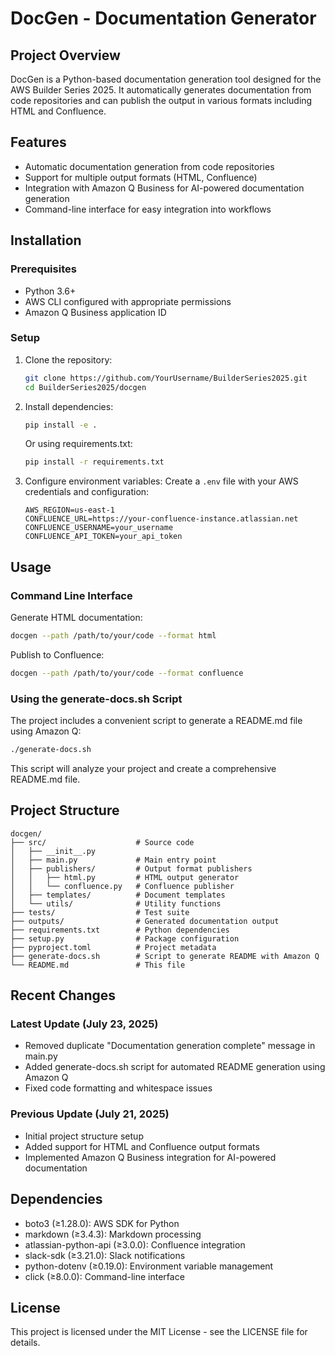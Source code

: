 # DocGen - Documentation Generator

## Project Overview
DocGen is a Python-based documentation generation tool designed for the AWS Builder Series 2025. It automatically generates documentation from code repositories and can publish the output in various formats including HTML and Confluence.

## Features
- Automatic documentation generation from code repositories
- Support for multiple output formats (HTML, Confluence)
- Integration with Amazon Q Business for AI-powered documentation generation
- Command-line interface for easy integration into workflows

## Installation

### Prerequisites
- Python 3.6+
- AWS CLI configured with appropriate permissions
- Amazon Q Business application ID

### Setup
1. Clone the repository:
   ```bash
   git clone https://github.com/YourUsername/BuilderSeries2025.git
   cd BuilderSeries2025/docgen
   ```

2. Install dependencies:
   ```bash
   pip install -e .
   ```
   
   Or using requirements.txt:
   ```bash
   pip install -r requirements.txt
   ```

3. Configure environment variables:
   Create a `.env` file with your AWS credentials and configuration:
   ```
   AWS_REGION=us-east-1
   CONFLUENCE_URL=https://your-confluence-instance.atlassian.net
   CONFLUENCE_USERNAME=your_username
   CONFLUENCE_API_TOKEN=your_api_token
   ```

## Usage

### Command Line Interface
Generate HTML documentation:
```bash
docgen --path /path/to/your/code --format html
```

Publish to Confluence:
```bash
docgen --path /path/to/your/code --format confluence
```

### Using the generate-docs.sh Script
The project includes a convenient script to generate a README.md file using Amazon Q:

```bash
./generate-docs.sh
```

This script will analyze your project and create a comprehensive README.md file.

## Project Structure
```
docgen/
├── src/                    # Source code
│   ├── __init__.py
│   ├── main.py             # Main entry point
│   ├── publishers/         # Output format publishers
│   │   ├── html.py         # HTML output generator
│   │   └── confluence.py   # Confluence publisher
│   ├── templates/          # Document templates
│   └── utils/              # Utility functions
├── tests/                  # Test suite
├── outputs/                # Generated documentation output
├── requirements.txt        # Python dependencies
├── setup.py                # Package configuration
├── pyproject.toml          # Project metadata
├── generate-docs.sh        # Script to generate README with Amazon Q
└── README.md               # This file
```

## Recent Changes

### Latest Update (July 23, 2025)
- Removed duplicate "Documentation generation complete" message in main.py
- Added generate-docs.sh script for automated README generation using Amazon Q
- Fixed code formatting and whitespace issues

### Previous Update (July 21, 2025)
- Initial project structure setup
- Added support for HTML and Confluence output formats
- Implemented Amazon Q Business integration for AI-powered documentation

## Dependencies
- boto3 (≥1.28.0): AWS SDK for Python
- markdown (≥3.4.3): Markdown processing
- atlassian-python-api (≥3.0.0): Confluence integration
- slack-sdk (≥3.21.0): Slack notifications
- python-dotenv (≥0.19.0): Environment variable management
- click (≥8.0.0): Command-line interface

## License
This project is licensed under the MIT License - see the LICENSE file for details.
